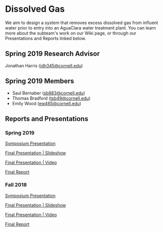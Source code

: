# Dissolved Gas

We aim to design a system that removes excess dissolved gas from influent water prior to entry into an AguaClara water treatment plant. You can learn more about the subteam's work on our Wiki page, or through our Presentations and Reports linked below. 

## Spring 2019 Research Advisor
Jonathan Harris (jdh345@cornell.edu)

## Spring 2019 Members 
- Saul Bernaber (sb883@cornell.edu)
- Thomas Bradford (tsb49@cornell.edu)
- Emily Wood (ew465@cornell.edu)

## Reports and Presentations
### Spring 2019
[Symposium Presentation](https://docs.google.com/presentation/d/1HRn5l7VYAZrXTzVKj2HsHC7Mff4qupUU5NLItj-NNb0/edit#slide=id.g346a079b2f_0_0)

[Final Presentation | Slideshow](https://docs.google.com/presentation/d/1YtgmYafIfrr8qyIvDsrSdKtDwkKYxtXBnMFmMO2Hd6A/edit?usp=sharing)

[Final Presentation | Video](https://www.youtube.com/watch?v=xW9oaLiUle0&list=PLhsGtpY8ipdZL4lExJA8KC0zCkaxwfs8R&index=6&t=0s)

[Final Report](https://github.com/AguaClara/Dissolved-Gas/blob/master/Research%20Reports/Report_Spring2019_DissolvedGas.md)

### Fall 2018 
[Symposium Presentation](https://docs.google.com/presentation/d/1oqcSOdyO4JxgfkK_X3Jw-1Bu3BXFlAgRmeZfy4X1oRU/edit?usp=sharing)

[Final Presentation | Slideshow](https://docs.google.com/presentation/d/15AX9xSX_VZXdsxB2yab1bab3Xx3Wnr3A-YHmP6xZCP8/edit#slide=id.g4826752e6e_0_5) 

[Final Presentation | Video](https://www.youtube.com/watch?v=6RM38dYTEgE&index=11&list=PLhsGtpY8ipdZTn2HPI6C2uH44ADmc0Ra6&t=0s)

[Final Report](https://github.com/AguaClara/Dissolved-Gas/blob/master/Research%20Reports/Final_Report.md)
